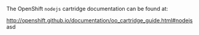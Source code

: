The OpenShift `nodejs` cartridge documentation can be found at:

http://openshift.github.io/documentation/oo_cartridge_guide.html#nodejs
asd